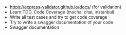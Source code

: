 * https://express-validator.github.io/docs/ (for validation)
* Learn TDD, Code Coverage (mocha, chai, instanbul)
* Write all test cases and try to get code coverage
* Try to write a swagger documentation of your code
* Swagger documentation